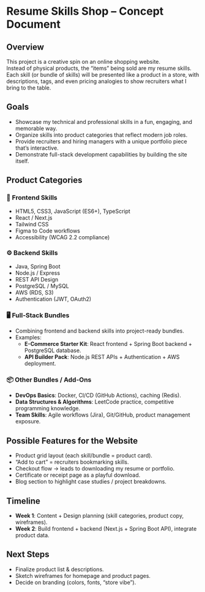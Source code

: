 # Resume Skills Shop – Concept Document

## Overview
This project is a creative spin on an online shopping website.  
Instead of physical products, the “items” being sold are my resume skills.  
Each skill (or bundle of skills) will be presented like a product in a store, with descriptions, tags, and even pricing analogies to show recruiters what I bring to the table.

## Goals
- Showcase my technical and professional skills in a fun, engaging, and memorable way.
- Organize skills into product categories that reflect modern job roles.
- Provide recruiters and hiring managers with a unique portfolio piece that’s interactive.
- Demonstrate full-stack development capabilities by building the site itself.

## Product Categories
### 🎨 Frontend Skills
- HTML5, CSS3, JavaScript (ES6+), TypeScript
- React / Next.js
- Tailwind CSS
- Figma to Code workflows
- Accessibility (WCAG 2.2 compliance)

### ⚙️ Backend Skills
- Java, Spring Boot
- Node.js / Express
- REST API Design
- PostgreSQL / MySQL
- AWS (RDS, S3)
- Authentication (JWT, OAuth2)

### 🖥️ Full-Stack Bundles
- Combining frontend and backend skills into project-ready bundles.
- Examples:
    - **E-Commerce Starter Kit**: React frontend + Spring Boot backend + PostgreSQL database.
    - **API Builder Pack**: Node.js REST APIs + Authentication + AWS deployment.

### 📦 Other Bundles / Add-Ons
- **DevOps Basics**: Docker, CI/CD (GitHub Actions), caching (Redis).
- **Data Structures & Algorithms**: LeetCode practice, competitive programming knowledge.
- **Team Skills**: Agile workflows (Jira), Git/GitHub, product management exposure.

## Possible Features for the Website
- Product grid layout (each skill/bundle = product card).
- “Add to cart” = recruiters bookmarking skills.
- Checkout flow → leads to downloading my resume or portfolio.
- Certificate or receipt page as a playful download.
- Blog section to highlight case studies / project breakdowns.

## Timeline
- **Week 1**: Content + Design planning (skill categories, product copy, wireframes).
- **Week 2**: Build frontend + backend (Next.js + Spring Boot API), integrate product data.

## Next Steps
- Finalize product list & descriptions.
- Sketch wireframes for homepage and product pages.
- Decide on branding (colors, fonts, “store vibe”).  
